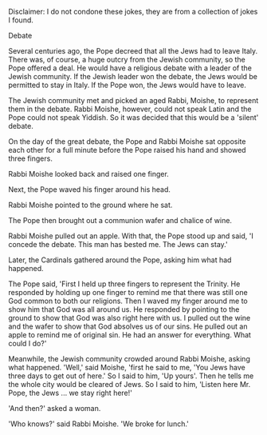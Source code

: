 Disclaimer: I do not condone these jokes, they are from a collection of jokes I found.

Debate

Several centuries ago, the Pope decreed that all the Jews
had to leave Italy. There was, of course, a huge outcry from
the Jewish community, so the Pope offered a deal. He would
have a religious debate with a leader of the Jewish
community. If the Jewish leader won the debate, the Jews
would be permitted to stay in Italy. If the Pope won, the
Jews would have to leave. 

The Jewish community met and picked an aged Rabbi, Moishe,
to represent them in the debate. Rabbi Moishe, however, could
not speak Latin and the Pope could not speak Yiddish. So it
was decided that this would be a 'silent' debate. 

On the day of the great debate, the Pope and Rabbi Moishe
sat opposite each other for a full minute before the Pope
raised his hand and showed three fingers. 

Rabbi Moishe looked back and raised one finger. 

Next, the Pope waved his finger around his head. 

Rabbi Moishe pointed to the ground where he sat. 

The Pope then brought out a communion wafer and chalice of
wine. 

Rabbi Moishe pulled out an apple. With that, the Pope stood
up and said, 'I concede the debate. This man has bested me.
The Jews can stay.' 

Later, the Cardinals gathered around the Pope, asking him
what had happened. 

The Pope said, 'First I held up three fingers to represent
the Trinity. He responded by holding up one finger to remind
me that there was still one God common to both our religions.
Then I waved my finger around me to show him that God was all
around us. He responded by pointing to the ground to show
that God was also right here with us. I pulled out the wine
and the wafer to show that God absolves us of our sins. He
pulled out an apple to remind me of original sin. He had an
answer for everything. What could I do?' 

Meanwhile, the Jewish community crowded around Rabbi Moishe,
asking what happened. 'Well,' said Moishe, 'first he said to
me, 'You Jews have three days to get out of here.' So I said
to him, 'Up yours'. Then he tells me the whole city would be
cleared of Jews. So I said to him, 'Listen here Mr. Pope, the
Jews ... we stay right here!' 

'And then?' asked a woman. 

'Who knows?' said Rabbi Moishe. 'We broke for lunch.'

